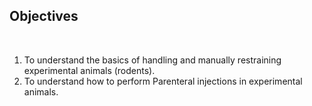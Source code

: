## Objectives
 
&nbsp;

1. To understand the basics of handling and manually restraining experimental animals (rodents).
2. To understand how to perform Parenteral injections in experimental animals.
